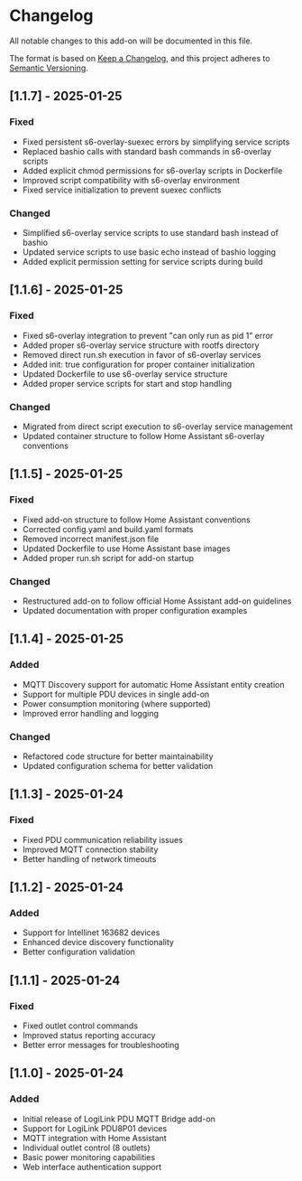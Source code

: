 # Changelog

All notable changes to this add-on will be documented in this file.

The format is based on [Keep a Changelog](https://keepachangelog.com/en/1.0.0/),
and this project adheres to [Semantic Versioning](https://semver.org/spec/v2.0.0.html).

## [1.1.7] - 2025-01-25

### Fixed
- Fixed persistent s6-overlay-suexec errors by simplifying service scripts
- Replaced bashio calls with standard bash commands in s6-overlay scripts
- Added explicit chmod permissions for s6-overlay scripts in Dockerfile
- Improved script compatibility with s6-overlay environment
- Fixed service initialization to prevent suexec conflicts

### Changed
- Simplified s6-overlay service scripts to use standard bash instead of bashio
- Updated service scripts to use basic echo instead of bashio logging
- Added explicit permission setting for service scripts during build

## [1.1.6] - 2025-01-25

### Fixed
- Fixed s6-overlay integration to prevent "can only run as pid 1" error
- Added proper s6-overlay service structure with rootfs directory
- Removed direct run.sh execution in favor of s6-overlay services
- Added init: true configuration for proper container initialization
- Updated Dockerfile to use s6-overlay service structure
- Added proper service scripts for start and stop handling

### Changed
- Migrated from direct script execution to s6-overlay service management
- Updated container structure to follow Home Assistant s6-overlay conventions

## [1.1.5] - 2025-01-25

### Fixed
- Fixed add-on structure to follow Home Assistant conventions
- Corrected config.yaml and build.yaml formats
- Removed incorrect manifest.json file
- Updated Dockerfile to use Home Assistant base images
- Added proper run.sh script for add-on startup

### Changed
- Restructured add-on to follow official Home Assistant add-on guidelines
- Updated documentation with proper configuration examples

## [1.1.4] - 2025-01-25

### Added
- MQTT Discovery support for automatic Home Assistant entity creation
- Support for multiple PDU devices in single add-on
- Power consumption monitoring (where supported)
- Improved error handling and logging

### Changed
- Refactored code structure for better maintainability
- Updated configuration schema for better validation

## [1.1.3] - 2025-01-24

### Fixed
- Fixed PDU communication reliability issues
- Improved MQTT connection stability
- Better handling of network timeouts

## [1.1.2] - 2025-01-24

### Added
- Support for Intellinet 163682 devices
- Enhanced device discovery functionality
- Better configuration validation

## [1.1.1] - 2025-01-24

### Fixed
- Fixed outlet control commands
- Improved status reporting accuracy
- Better error messages for troubleshooting

## [1.1.0] - 2025-01-24

### Added
- Initial release of LogiLink PDU MQTT Bridge add-on
- Support for LogiLink PDU8P01 devices
- MQTT integration with Home Assistant
- Individual outlet control (8 outlets)
- Basic power monitoring capabilities
- Web interface authentication support 